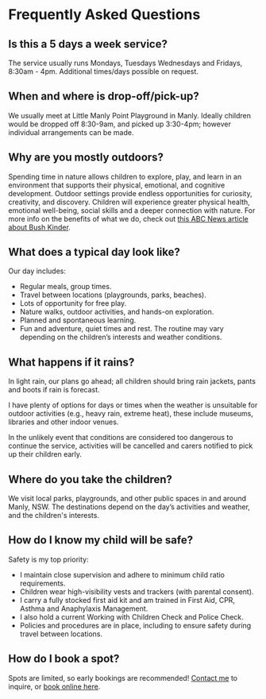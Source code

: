 ---
---

# Frequently Asked Questions

## Is this a 5 days a week service?
The service usually runs Mondays, Tuesdays Wednesdays and Fridays, 8:30am - 4pm. Additional times/days possible on request.

## When and where is drop-off/pick-up?
We usually meet at Little Manly Point Playground in Manly. Ideally children would be dropped off 8:30-9am, and picked up 3:30-4pm; however individual arrangements can be made.

## Why are you mostly outdoors?
Spending time in nature allows children to explore, play, and learn in an environment that supports their physical, emotional, and cognitive development. Outdoor settings provide endless opportunities for curiosity, creativity, and discovery. Children will experience greater physical health, emotional well-being, social skills and a deeper connection with nature. For more info on the benefits of what we do, check out <a href="https://www.abc.net.au/abckids/early-education/reflective-journal/bush-kinder-nature-wellbeing-and-resilience/13390968+">this ABC News article about Bush Kinder</a>.

## What does a typical day look like?
Our day includes:
- Regular meals, group times.
- Travel between locations (playgrounds, parks, beaches).
- Lots of opportunity for free play.
- Nature walks, outdoor activities, and hands-on exploration.
- Planned and spontaneous learning.
- Fun and adventure, quiet times and rest.
The routine may vary depending on the children’s interests and weather conditions.
​
## What happens if it rains?
In light rain, our plans go ahead; all children should bring rain jackets, pants and boots if rain is forecast.

​I have plenty of options for days or times when the weather is unsuitable for outdoor activities (e.g., heavy rain, extreme heat), these include museums, libraries and other indoor venues.

In the unlikely event that conditions are considered too dangerous to continue the service, activities will be cancelled and carers notified to pick up their children early.
​
## ​Where do you take the children?
We visit local parks, playgrounds, and other public spaces in and around Manly, NSW. The destinations depend on the day’s activities and weather, and the children's interests.
​
## How do I know my child will be safe?
Safety is my top priority:
- I maintain close supervision and adhere to minimum child ratio requirements.
- Children wear high-visibility vests and trackers (with parental consent).
- I carry a fully stocked first aid kit and am trained in First Aid, CPR, Asthma and Anaphylaxis Management.
- I also hold a current Working with Children Check and Police Check.
- Policies and procedures are in place, including to ensure safety during travel between locations.
​
## ​How do I book a spot?
Spots are limited, so early bookings are recommended! [Contact me](contact@nelly.care) to inquire, or [book online here]((https://nellysadventures.setmore.com/)).
